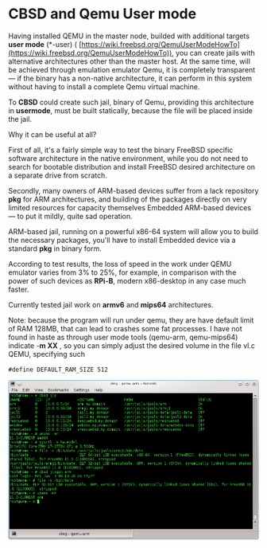 # CBSD and Qemu User mode

Having installed QEMU in the master node, builded with additional targets **user mode** (\*-user) ( [https://wiki.freebsd.org/QemuUserModeHowTo](https://wiki.freebsd.org/QemuUserModeHowTo)), you can create jails with alternative architectures other than the master host. At the same time, will be achieved through emulation emulator Qemu, it is completely transparent — if the binary has a non-native architecture, it can perform in this system without having to install a complete Qemu virtual machine.

To **CBSD** could create such jail, binary of Qemu, providing this architecture in **usermode**, must be built statically, because the file will be placed inside the jail.

Why it can be useful at all?

First of all, it's a fairly simple way to test the binary FreeBSD specific software architecture in the native environment, while you do not need to search for bootable distribution and install FreeBSD desired architecture on a separate drive from scratch.

Secondly, many owners of ARM-based devices suffer from a lack repository **pkg** for ARM architectures, and building of the packages directly on very limited resources for capacity themselves Embedded ARM-based devices — to put it mildly, quite sad operation.

ARM-based jail, running on a powerful x86-64 system will allow you to build the necessary packages, you'll have to install Embedded device via a standard **pkg** in binary form.

According to test results, the loss of speed in the work under QEMU emulator varies from 3% to 25%, for example, in comparison with the power of such devices as **RPi-B**, modern x86-desktop in any case much faster.

Currently tested jail work on **armv6** and **mips64** architectures.

Note: because the program will run under qemu, they are have default limit of RAM 128MB, that can lead to crashes some fat processes. I have not found in haste as through user mode tools (qemu-arm, qemu-mips64) indicate -**m XX** , so you can simply adjust the desired volume in the file vl.c QEMU, specifying such

```
#define DEFAULT_RAM_SIZE 512
```

![](img/cbsd_with_qemu.png)
